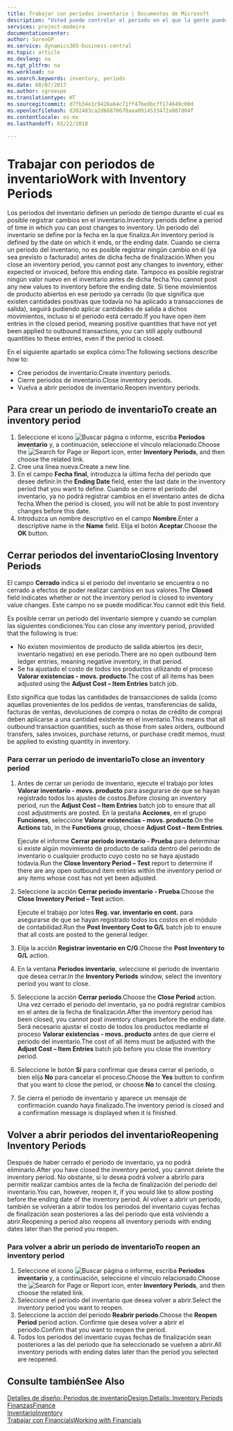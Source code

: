 ```yaml
---
title: Trabajar con periodos inventario | Documentos de Microsoft
description: "Usted puede controlar el periodo en el que la gente puede registrar cambios en el inventario mediante la definición de periodos de inventario."
services: project-madeira
documentationcenter: 
author: SorenGP
ms.service: dynamics365-business-central
ms.topic: article
ms.devlang: na
ms.tgt_pltfrm: na
ms.workload: na
ms.search.keywords: inventory, periods
ms.date: 08/07/2017
ms.author: sgroespe
ms.translationtype: HT
ms.sourcegitcommit: d7fb34e1c9428a64c71ff47be8bcff174649c00d
ms.openlocfilehash: d302483ca2d66870670aaa0914533472a807d04f
ms.contentlocale: es-mx
ms.lasthandoff: 03/22/2018

---
```

# <a name="work-with-inventory-periods"></a><span data-ttu-id="f0e6a-103">Trabajar con periodos de inventario</span><span class="sxs-lookup"><span data-stu-id="f0e6a-103">Work with Inventory Periods</span></span>
<span data-ttu-id="f0e6a-104">Los periodos del inventario definen un periodo de tiempo durante el cual es posible registrar cambios en el inventario.</span><span class="sxs-lookup"><span data-stu-id="f0e6a-104">Inventory periods define a period of time in which you can post changes to inventory.</span></span> <span data-ttu-id="f0e6a-105">Un periodo del inventario se define por la fecha en la que finaliza.</span><span class="sxs-lookup"><span data-stu-id="f0e6a-105">An inventory period is defined by the date on which it ends, or the ending date.</span></span> <span data-ttu-id="f0e6a-106">Cuando se cierra un periodo del inventario, no es posible registrar ningún cambio en él (ya sea previsto o facturado) antes de dicha fecha de finalización.</span><span class="sxs-lookup"><span data-stu-id="f0e6a-106">When you close an inventory period, you cannot post any changes to inventory, either expected or invoiced, before this ending date.</span></span> <span data-ttu-id="f0e6a-107">Tampoco es posible registrar ningún valor nuevo en el inventario antes de dicha fecha.</span><span class="sxs-lookup"><span data-stu-id="f0e6a-107">You cannot post any new values to inventory before the ending date.</span></span> <span data-ttu-id="f0e6a-108">Si tiene movimientos de producto abiertos en ese periodo ya cerrado (lo que significa que existen cantidades positivas que todavía no ha aplicado a transacciones de salida), seguirá pudiendo aplicar cantidades de salida a dichos movimientos, incluso si el periodo está cerrado.</span><span class="sxs-lookup"><span data-stu-id="f0e6a-108">If you have open item entries in the closed period, meaning positive quantities that have not yet been applied to outbound transactions, you can still apply outbound quantities to these entries, even if the period is closed.</span></span>  

<span data-ttu-id="f0e6a-109">En el siguiente apartado se explica cómo:</span><span class="sxs-lookup"><span data-stu-id="f0e6a-109">The following sections describe how to:</span></span>  

* <span data-ttu-id="f0e6a-110">Cree periodos de inventario.</span><span class="sxs-lookup"><span data-stu-id="f0e6a-110">Create inventory periods.</span></span>  
* <span data-ttu-id="f0e6a-111">Cierre periodos de inventario.</span><span class="sxs-lookup"><span data-stu-id="f0e6a-111">Close inventory periods.</span></span>  
* <span data-ttu-id="f0e6a-112">Vuelva a abrir periodos de inventario.</span><span class="sxs-lookup"><span data-stu-id="f0e6a-112">Reopen inventory periods.</span></span>  

## <a name="to-create-an-inventory-period"></a><span data-ttu-id="f0e6a-113">Para crear un periodo de inventario</span><span class="sxs-lookup"><span data-stu-id="f0e6a-113">To create an inventory period</span></span>  
1. <span data-ttu-id="f0e6a-114">Seleccione el icono ![Buscar página o informe](media/ui-search/search_small.png "icono Buscar página o informe"), escriba **Periodos inventario** y, a continuación, seleccione el vínculo relacionado.</span><span class="sxs-lookup"><span data-stu-id="f0e6a-114">Choose the ![Search for Page or Report](media/ui-search/search_small.png "Search for Page or Report icon") icon, enter **Inventory Periods**, and then choose the related link.</span></span>  
2. <span data-ttu-id="f0e6a-115">Cree una línea nueva.</span><span class="sxs-lookup"><span data-stu-id="f0e6a-115">Create a new line.</span></span>  
3. <span data-ttu-id="f0e6a-116">En el campo **Fecha final**, introduzca la última fecha del periodo que desee definir.</span><span class="sxs-lookup"><span data-stu-id="f0e6a-116">In the **Ending Date** field, enter the last date in the inventory period that you want to define.</span></span> <span data-ttu-id="f0e6a-117">Cuando se cierre el periodo del inventario, ya no podrá registrar cambios en el inventario antes de dicha fecha.</span><span class="sxs-lookup"><span data-stu-id="f0e6a-117">When the period is closed, you will not be able to post inventory changes before this date.</span></span>  
4. <span data-ttu-id="f0e6a-118">Introduzca un nombre descriptivo en el campo **Nombre**.</span><span class="sxs-lookup"><span data-stu-id="f0e6a-118">Enter a descriptive name in the **Name** field.</span></span> <span data-ttu-id="f0e6a-119">Elija el botón **Aceptar**.</span><span class="sxs-lookup"><span data-stu-id="f0e6a-119">Choose the **OK** button.</span></span>  

## <a name="closing-inventory-periods"></a><span data-ttu-id="f0e6a-120">Cerrar periodos del inventario</span><span class="sxs-lookup"><span data-stu-id="f0e6a-120">Closing Inventory Periods</span></span>  
<span data-ttu-id="f0e6a-121">El campo **Cerrado** indica si el periodo del inventario se encuentra o no cerrado a efectos de poder realizar cambios en sus valores.</span><span class="sxs-lookup"><span data-stu-id="f0e6a-121">The **Closed** field indicates whether or not the inventory period is closed to inventory value changes.</span></span> <span data-ttu-id="f0e6a-122">Este campo no se puede modificar.</span><span class="sxs-lookup"><span data-stu-id="f0e6a-122">You cannot edit this field.</span></span>  

<span data-ttu-id="f0e6a-123">Es posible cerrar un periodo del inventario siempre y cuando se cumplan las siguientes condiciones:</span><span class="sxs-lookup"><span data-stu-id="f0e6a-123">You can close any inventory period, provided that the following is true:</span></span>  

* <span data-ttu-id="f0e6a-124">No existen movimientos de producto de salida abiertos (es decir, inventario negativo) en ese periodo.</span><span class="sxs-lookup"><span data-stu-id="f0e6a-124">There are no open outbound item ledger entries, meaning negative inventory, in that period.</span></span>  
* <span data-ttu-id="f0e6a-125">Se ha ajustado el costo de todos los productos utilizando el proceso **Valorar existencias - movs. producto**.</span><span class="sxs-lookup"><span data-stu-id="f0e6a-125">The cost of all items has been adjusted using the **Adjust Cost – Item Entries** batch job.</span></span>  

<span data-ttu-id="f0e6a-126">Esto significa que todas las cantidades de transacciones de salida (como aquellas provenientes de los pedidos de ventas, transferencias de salida, facturas de ventas, devoluciones de compra o notas de crédito de compra) deben aplicarse a una cantidad existente en el inventario.</span><span class="sxs-lookup"><span data-stu-id="f0e6a-126">This means that all outbound transaction quantities, such as those from sales orders, outbound transfers, sales invoices, purchase returns, or purchase credit memos, must be applied to existing quantity in inventory.</span></span>  

### <a name="to-close-an-inventory-period"></a><span data-ttu-id="f0e6a-127">Para cerrar un periodo de inventario</span><span class="sxs-lookup"><span data-stu-id="f0e6a-127">To close an inventory period</span></span>  
1. <span data-ttu-id="f0e6a-128">Antes de cerrar un periodo de inventario, ejecute el trabajo por lotes **Valorar inventario - movs. producto** para asegurarse de que se hayan registrado todos los ajustes de costos.</span><span class="sxs-lookup"><span data-stu-id="f0e6a-128">Before closing an inventory period, run the **Adjust Cost – Item Entries** batch job to ensure that all cost adjustments are posted.</span></span> <span data-ttu-id="f0e6a-129">En la pestaña **Acciones**, en el grupo **Funciones**, seleccione **Valorar existencias - movs. producto**.</span><span class="sxs-lookup"><span data-stu-id="f0e6a-129">On the **Actions** tab, in the **Functions** group, choose **Adjust Cost – Item Entries**.</span></span>  

     <span data-ttu-id="f0e6a-130">Ejecute el informe **Cerrar periodo inventario - Prueba** para determinar si existe algún movimiento de producto de salida dentro del periodo de inventario o cualquier producto cuyo costo no se haya ajustado todavía.</span><span class="sxs-lookup"><span data-stu-id="f0e6a-130">Run the **Close Inventory Period – Test** report to determine if there are any open outbound item entries within the inventory period or any items whose cost has not yet been adjusted.</span></span>  
2. <span data-ttu-id="f0e6a-131">Seleccione la acción **Cerrar periodo inventario - Prueba**.</span><span class="sxs-lookup"><span data-stu-id="f0e6a-131">Choose the **Close Inventory Period – Test** action.</span></span>  

     <span data-ttu-id="f0e6a-132">Ejecute el trabajo por lotes **Reg. var. inventario en cont.** para asegurarse de que se hayan registrado todos los costos en el módulo de contabilidad.</span><span class="sxs-lookup"><span data-stu-id="f0e6a-132">Run the **Post Inventory Cost to G/L** batch job to ensure that all costs are posted to the general ledger.</span></span>  
3. <span data-ttu-id="f0e6a-133">Elija la acción **Registrar inventario en C/G**.</span><span class="sxs-lookup"><span data-stu-id="f0e6a-133">Choose the **Post Inventory to G/L** action.</span></span>  
4. <span data-ttu-id="f0e6a-134">En la ventana **Periodos inventario**, seleccione el periodo de inventario que desea cerrar.</span><span class="sxs-lookup"><span data-stu-id="f0e6a-134">In the **Inventory Periods** window, select the inventory period you want to close.</span></span>  
5. <span data-ttu-id="f0e6a-135">Seleccione la acción **Cerrar periodo**.</span><span class="sxs-lookup"><span data-stu-id="f0e6a-135">Choose the **Close Period** action.</span></span> <span data-ttu-id="f0e6a-136">Una vez cerrado el periodo del inventario, ya no podrá registrar cambios en el antes de la fecha de finalización.</span><span class="sxs-lookup"><span data-stu-id="f0e6a-136">After the inventory period has been closed, you cannot post inventory changes before the ending date.</span></span> <span data-ttu-id="f0e6a-137">Será necesario ajustar el costo de todos los productos mediante el proceso **Valorar existencias - movs. producto** antes de que cierre el periodo del inventario.</span><span class="sxs-lookup"><span data-stu-id="f0e6a-137">The cost of all items must be adjusted with the **Adjust Cost – Item Entries** batch job before you close the inventory period.</span></span>  
6. <span data-ttu-id="f0e6a-138">Seleccione le botón **Sí** para confirmar que desea cerrar el periodo, o bien elija **No** para cancelar el proceso.</span><span class="sxs-lookup"><span data-stu-id="f0e6a-138">Choose the **Yes** button to confirm that you want to close the period, or choose **No** to cancel the closing.</span></span>  
7. <span data-ttu-id="f0e6a-139">Se cierra el periodo de inventario y aparece un mensaje de confirmación cuando haya finalizado.</span><span class="sxs-lookup"><span data-stu-id="f0e6a-139">The inventory period is closed and a confirmation message is displayed when it is finished.</span></span>  

## <a name="reopening-inventory-periods"></a><span data-ttu-id="f0e6a-140">Volver a abrir periodos del inventario</span><span class="sxs-lookup"><span data-stu-id="f0e6a-140">Reopening Inventory Periods</span></span>  
<span data-ttu-id="f0e6a-141">Después de haber cerrado el periodo de inventario, ya no podrá eliminarlo.</span><span class="sxs-lookup"><span data-stu-id="f0e6a-141">After you have closed the inventory period, you cannot delete the inventory period.</span></span> <span data-ttu-id="f0e6a-142">No obstante, si lo desea podrá volver a abrirlo para permitir realizar cambios antes de la fecha de finalización del periodo del inventario.</span><span class="sxs-lookup"><span data-stu-id="f0e6a-142">You can, however, reopen it, if you would like to allow posting before the ending date of the inventory period.</span></span> <span data-ttu-id="f0e6a-143">Al volver a abrir un periodo, también se volverán a abrir todos los periodos del inventario cuyas fechas de finalización sean posteriores a las del periodo que está volviendo a abrir.</span><span class="sxs-lookup"><span data-stu-id="f0e6a-143">Reopening a period also reopens all inventory periods with ending dates later than the period you reopen.</span></span>  

### <a name="to-reopen-an-inventory-period"></a><span data-ttu-id="f0e6a-144">Para volver a abrir un periodo de inventario</span><span class="sxs-lookup"><span data-stu-id="f0e6a-144">To reopen an inventory period</span></span>  
1. <span data-ttu-id="f0e6a-145">Seleccione el icono ![Buscar página o informe](media/ui-search/search_small.png "icono Buscar página o informe"), escriba **Periodos inventario** y, a continuación, seleccione el vínculo relacionado.</span><span class="sxs-lookup"><span data-stu-id="f0e6a-145">Choose the ![Search for Page or Report](media/ui-search/search_small.png "Search for Page or Report icon") icon, enter **Inventory Periods**, and then choose the related link.</span></span>  
2. <span data-ttu-id="f0e6a-146">Seleccione el periodo del inventario que desea volver a abrir.</span><span class="sxs-lookup"><span data-stu-id="f0e6a-146">Select the inventory period you want to reopen.</span></span>  
3. <span data-ttu-id="f0e6a-147">Seleccione la acción del periodo **Reabrir periodo**.</span><span class="sxs-lookup"><span data-stu-id="f0e6a-147">Choose the **Reopen Period** period action.</span></span> <span data-ttu-id="f0e6a-148">Confirme que desea volver a abrir el periodo.</span><span class="sxs-lookup"><span data-stu-id="f0e6a-148">Confirm that you want to reopen the period.</span></span>  
4. <span data-ttu-id="f0e6a-149">Todos los periodos del inventario cuyas fechas de finalización sean posteriores a las del periodo que ha seleccionado se vuelven a abrir.</span><span class="sxs-lookup"><span data-stu-id="f0e6a-149">All inventory periods with ending dates later than the period you selected are reopened.</span></span>  

## <a name="see-also"></a><span data-ttu-id="f0e6a-150">Consulte también</span><span class="sxs-lookup"><span data-stu-id="f0e6a-150">See Also</span></span>  
[<span data-ttu-id="f0e6a-151">Detalles de diseño: Periodos de inventario</span><span class="sxs-lookup"><span data-stu-id="f0e6a-151">Design Details: Inventory Periods</span></span>](design-details-inventory-periods.md)  
[<span data-ttu-id="f0e6a-152">Finanzas</span><span class="sxs-lookup"><span data-stu-id="f0e6a-152">Finance</span></span>](finance.md)  
[<span data-ttu-id="f0e6a-153">Inventario</span><span class="sxs-lookup"><span data-stu-id="f0e6a-153">Inventory</span></span>](inventory-manage-inventory.md)  
[<span data-ttu-id="f0e6a-154">Trabajar con Financials</span><span class="sxs-lookup"><span data-stu-id="f0e6a-154">Working with Financials</span></span>](ui-work-product.md)

